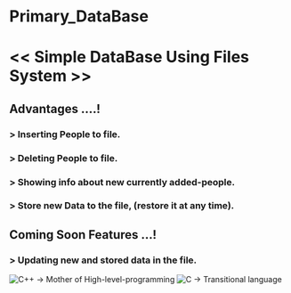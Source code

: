 #            Primary_DataBase
# << Simple DataBase Using Files System >>

## Advantages ....!
### > Inserting People to file.
### > Deleting People to file.
### > Showing info about new currently added-people.
### > Store new Data to the file, (restore it at any time).



## Coming Soon Features ...!
### > Updating new and stored data in the file.

![C++ -> Mother of High-level-programming](https://brandslogos.com/wp-content/uploads/thumbs/c-logo-black-and-white.png)
![C -> Transitional language](https://icon2.cleanpng.com/20171220/dgw/letter-c-png-5a3a869353fec5.5541397315137849793441.jpg)


